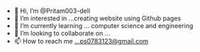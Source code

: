 - 👋 Hi, I’m @Pritam003-dell
- 👀 I’m interested in ...creating website using Github pages
- 🌱 I’m currently learning ... computer science and engineering
- 💞️ I’m looking to collaborate on ...
- 📫 How to reach me ...ps0783123@gmail.com

<!---
Pritam003-dell/Pritam003-dell is a ✨ special ✨ repository because its `README.md` (this file) appears on your GitHub profile.
You can click the Preview link to take a look at your changes.
--->
